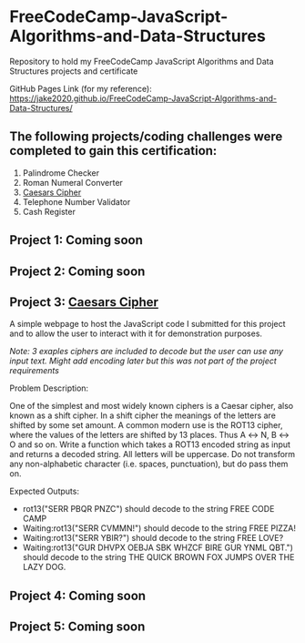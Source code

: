 # FreeCodeCamp-JavaScript-Algorithms-and-Data-Structures
Repository to hold my FreeCodeCamp JavaScript Algorithms and Data Structures projects and certificate

GitHub Pages Link (for my reference): https://jake2020.github.io/FreeCodeCamp-JavaScript-Algorithms-and-Data-Structures/

## The following projects/coding challenges were completed to gain this certification:

1. Palindrome Checker
2. Roman Numeral Converter
3. [Caesars Cipher](https://jake2020.github.io/FreeCodeCamp-JavaScript-Algorithms-and-Data-Structures/CaesarsCipher.html/)
4. Telephone Number Validator
5. Cash Register

## Project 1: Coming soon

## Project 2: Coming soon

## Project 3: [Caesars Cipher](https://jake2020.github.io/FreeCodeCamp-JavaScript-Algorithms-and-Data-Structures/CaesarsCipher.html/)
A simple webpage to host the JavaScript code I submitted for this project and to allow the user to interact with it for demonstration purposes.

*Note: 3 exaples ciphers are included to decode but the user can use any input text. Might add encoding later but this was not part of the project requirements*

Problem Description:

One of the simplest and most widely known ciphers is a Caesar cipher, also known as a shift cipher. In a shift cipher the meanings of the letters are shifted by some set amount.
A common modern use is the ROT13 cipher, where the values of the letters are shifted by 13 places. Thus A ↔ N, B ↔ O and so on.
Write a function which takes a ROT13 encoded string as input and returns a decoded string.
All letters will be uppercase. Do not transform any non-alphabetic character (i.e. spaces, punctuation), but do pass them on.

Expected Outputs:

- rot13("SERR PBQR PNZC") should decode to the string FREE CODE CAMP
- Waiting:rot13("SERR CVMMN!") should decode to the string FREE PIZZA!
- Waiting:rot13("SERR YBIR?") should decode to the string FREE LOVE?
- Waiting:rot13("GUR DHVPX OEBJA SBK WHZCF BIRE GUR YNML QBT.") should decode to the string THE QUICK BROWN FOX JUMPS OVER THE LAZY DOG.

## Project 4: Coming soon

## Project 5: Coming soon
